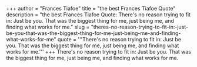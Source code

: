 +++
author = "Frances Tiafoe"
title = "the best Frances Tiafoe Quote"
description = "the best Frances Tiafoe Quote: There's no reason trying to fit in: Just be you. That was the biggest thing for me, just being me, and finding what works for me."
slug = "theres-no-reason-trying-to-fit-in:-just-be-you-that-was-the-biggest-thing-for-me-just-being-me-and-finding-what-works-for-me"
quote = '''There's no reason trying to fit in: Just be you. That was the biggest thing for me, just being me, and finding what works for me.'''
+++
There's no reason trying to fit in: Just be you. That was the biggest thing for me, just being me, and finding what works for me.
